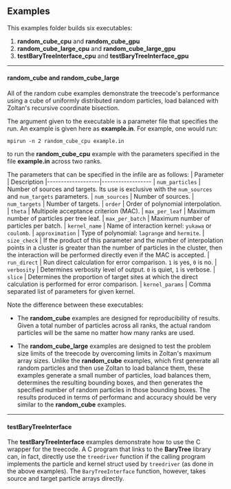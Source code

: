 Examples
--------

This examples folder builds six executables:

1. __random_cube_cpu__ and __random_cube_gpu__
2. __random_cube_large_cpu__ and __random_cube_large_gpu__
3. __testBaryTreeInterface_cpu__ and __testBaryTreeInterface_gpu__

- - -

#### __random_cube__ and __random_cube_large__

All of the random cube examples demonstrate the treecode's performance
using a cube of uniformly distributed random particles, load balanced
with Zoltan's recursive coordinate bisection.

The argument given to the executable is a parameter file that
specifies the run. An example is given here as __example.in__. For
example, one would run:

    mpirun -n 2 random_cube_cpu example.in

to run the __random_cube_cpu__ example with the parameters specified in
the file __example.in__ across two ranks.

The parameters that can be specified in the infile are as follows:
| Parameter         | Description
|-------------------|------------------
| `num_particles`   | Number of sources and targets. Its use is exclusive with the `num_sources` and `num_targets` parameters.
| `num_sources`     | Number of sources.
| `num_targets`     | Number of targets.
| `order`           | Order of polynomial interpolation. 
| `theta`           | Multipole acceptance criterion (MAC).
| `max_per_leaf`    | Maximum number of particles per tree leaf.
| `max_per_batch`   | Maximum number of particles per batch.
| `kernel_name`     | Name of interaction kernel: `yukawa` or `coulomb`.
| `approximation`   | Type of polynomial: `lagrange` and `hermite`. 
| `size_check`      | If the product of this parameter and the number of interpolation points in a cluster is greater than the number of particles in the cluster, then the interaction will be performed directly even if the MAC is accepted.
| `run_direct`      | Run direct calculation for error comparison. `1` is yes, `0` is no.
| `verbosity`       | Determines verbosity level of output. `0` is quiet, `1` is verbose.
| `slice`           | Determines the proportion of target sites at which the direct calculation is performed for error comparison.
| `kernel_params`   | Comma separated list of parameters for given kernel.

Note the difference between these executables:

- The __random_cube__ examples are designed for reproducibility
of results. Given a total number of particles across all ranks, the
actual random particles will be the same no matter how many ranks
are used.

- The __random_cube_large__ examples are designed to test the
problem size limits of the treecode by overcoming limits in Zoltan's
maximum array sizes. Unlike the __random_cube__ examples, which first 
generate all random particles and then use Zoltan to load balance them,
these examples generate a small number of particles, load balances
them, determines the resulting bounding boxes, and then generates the
specified number of random particles in those bounding boxes. The results
produced in terms of performanc and accuracy should be very similar to
the __random_cube__ examples.

- - -

#### __testBaryTreeInterface__

The __testBaryTreeInterface__ examples demonstrate how to use the C wrapper 
for the treecode. A C program that links to the __BaryTree__ library can, 
in fact, directly use the `treedriver` function if the calling program 
implements the particle and kernel struct used by `treedriver` 
(as done in the above examples). The `BaryTreeInterface` function, 
however, takes source and target particle arrays directly.
